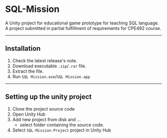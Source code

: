 # SQL-Mission

A Unity project for educational game prototype for teaching SQL language. A project submitted in partial fulfillment of requirements for CPE492 course.

---

## Installation

1. Check the latest release's note.
2. Download executable `.zip`/`.rar` file.
3. Extract the file.
4. Run `SQL Mission.exe`/`SQL Mission.app`

---

## Setting up the unity project

1. Clone the project source code
2. Open Unity Hub
3. Add new project from disk and ...
    - select folder containing the source code.
4. Select `SQL-Mission-Project` project in Unity Hub
